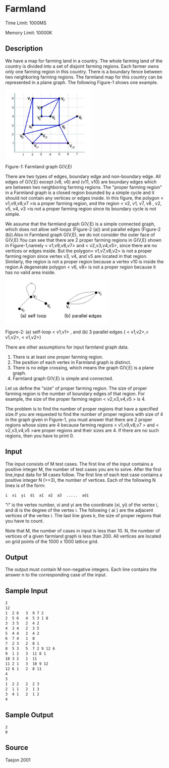 # Farmland

Time Limit: 1000MS

Memory Limit: 10000K


## Description

We have a map for farming land in a country. The whole farming land of the country is divided into a set of disjoint farming regions. Each farmer owns only one farming region in this country. There is a boundary fence between two neighboring farming regions. The farmland map for this country can be represented in a plane graph. The following Figure-1 shows one example.

![](1092_1.jpg)

Figure-1: Farmland graph G(V,E)

There are two types of edges, boundary edge and non-boundary edge. All edges of G(V,E) except (v8, v6) and (v11, v10) are boundary edges which are between two neighboring farming regions. The "proper farming region" in a Farmland graph is a closed region bounded by a simple cycle and it should not contain any vertices or edges inside. In this figure, the polygon < v1,v9,v8,v7 >is a proper farming region, and the region < v2, v1, v7, v8 , v2, v5, v4, v3 >is not a proper farming region since its boundary cycle is not simple.

We assume that the farmland graph G(V,E) is a simple connected graph, which does not allow self-loops (Figure-2 (a)) and parallel edges (Figure-2 (b)).Also in Farmland graph G(V,E), we do not consider the outer face of G(V,E).You can see that there are 2 proper farming regions in G(V,E) shown in Figure-1,namely < v1,v9,v8,v7> and < v2,v3,v4,v5>, since there are no vertices or edges inside. But the polygon< v1,v7,v8,v2> is not a proper farming region since vertex v3, v4, and v5 are located in that region. Similarly, the region is not a proper region because a vertex v10 is inside the region.A degenerate polygon < v6, v8> is not a proper region because it has no valid area inside.

![](1092_2.jpg)

Figure-2: (a) self-loop < v1,v1> , and (b) 3 parallel edges { < v1,v2>,< v1,v2>, < v1,v2>}

There are other assumptions for input farmland graph data.

1. There is at least one proper farming region.
2. The position of each vertex in Farmland graph is distinct.
3. There is no edge crossing, which means the graph G(V,E) is a plane graph.
4. Farmland graph G(V,E) is simple and connected.

Let us define the "size" of proper farming region. The size of proper farming region is the number of boundary edges of that region. For example, the size of the proper farming region < v2,v3,v4,v5 > is 4.

The problem is to find the number of proper regions that have a specified size.If you are requested to find the number of proper regions with size of 4 in the graph given in Figure-1, you must answer that there are 2 proper regions whose sizes are 4 because farming regions < v1,v9,v8,v7 > and < v2,v3,v4,v5 >are proper regions and their sizes are 4. If there are no such regions, then you have to print 0.


## Input

The input consists of M test cases. The first line of the input contains a positive integer M, the number of test cases you are to solve. After the first line,input data for M cases follow. The first line of each test case contains a positive integer N (>=3), the number of vertices. Each of the following N lines is of the form:

```
i  xi  yi  di  a1  a2  a3  .....  adi
```

"i" is the vertex number, xi and yi are the coordinate (xi, yi) of the vertex i, and di is the degree of the vertex i. The following { ai } are the adjacent vertices of the vertex i. The last line gives k, the size of proper regions that you have to count.

Note that M, the number of cases in input is less than 10. N, the number of vertices of a given farmland graph is less than 200. All vertices are located on grid points of the 1000 x 1000 lattice grid.


## Output

The output must contain M non-negative integers. Each line contains the answer n to the corresponding case of the input.


## Sample Input

```
2
12
1  2 6   3  9 7 2
2  5 6   4  5 3 1 8
3  3 5   2  4 2
4  3 4   2  3 5
5  4 4   2  4 2
6  7 4   1  8
7  2 3   2  8 1
8  5 3   5  7 2 9 12 6
9  1 2   3  11 8 1
10 3 2   1  11
11 2 1   3  10 9 12
12 6 1   2  8 11
4
3
1  2 2   2  2 3
2  1 1   2  1 3
3  4 1   2  1 2
4
```


## Sample Output

```
2
0
```


## Source

Taejon 2001
